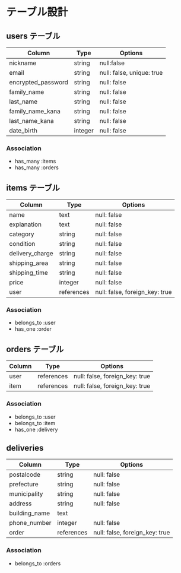 # テーブル設計

## users テーブル

| Column             | Type     | Options                   |
| ------------------ | -------- | ------------------------- |
| nickname           | string   | null:false                |
| email              | string   | null: false, unique: true |
| encrypted_password | string   | null: false               |
| family_name        | string   | null: false               |
| last_name          | string   | null: false               |
| family_name_kana   | string   | null: false               |
| last_name_kana     | string   | null: false               |
| date_birth         | integer  | null: false               |

### Association

- has_many :items
- has_many :orders

## items テーブル

| Column          | Type       | Options                        |
| --------------- | ---------- | ------------------------------ |
| name            | text       | null: false                    |
| explanation     | text       | null: false                    |
| category        | string     | null: false                    |
| condition       | string     | null: false                    |
| delivery_charge | string     | null: false                    |
| shipping_area   | string     | null: false                    |
| shipping_time   | string     | null: false                    |
| price           | integer    | null: false                    |
| user            | references | null: false, foreign_key: true |

### Association

- belongs_to :user
- has_one :order

## orders テーブル

| Column    | Type       | Options                        |
| --------- | ---------- | ------------------------------ |
| user      | references | null: false, foreign_key: true |
| item      | references | null: false, foreign_key: true |

### Association

- belongs_to :user
- belongs_to :item
- has_one :delivery

## deliveries

| Column        | Type       | Options                        |
| ------------- | ---------- | ------------------------------ |
| postalcode    | string     | null: false                    |
| prefecture    | string     | null: false                    |
| municipality  | string     | null: false                    |
| address       | string     | null: false                    |
| building_name | text       |                                |
| phone_number  | integer    | null: false                    |
| order         | references | null: false, foreign_key: true |

### Association

- belongs_to :orders